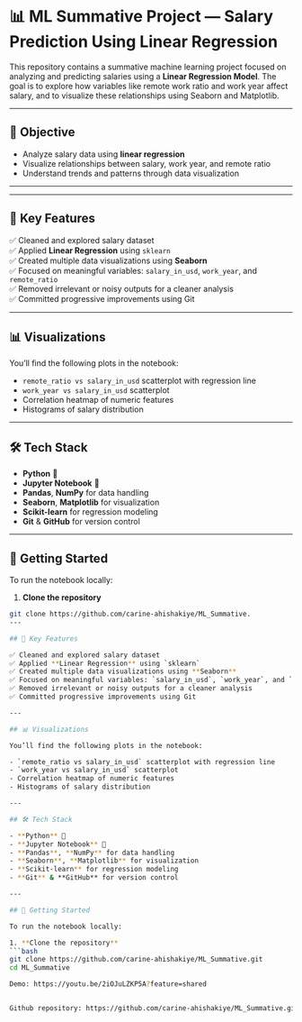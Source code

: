 # 📊 ML Summative Project — Salary Prediction Using Linear Regression

This repository contains a summative machine learning project focused on analyzing and predicting salaries using a **Linear Regression Model**. The goal is to explore how variables like remote work ratio and work year affect salary, and to visualize these relationships using Seaborn and Matplotlib.

---

## 🧠 Objective

- Analyze salary data using **linear regression**
- Visualize relationships between salary, work year, and remote ratio
- Understand trends and patterns through data visualization

---


---

## 📌 Key Features

✅ Cleaned and explored salary dataset  
✅ Applied **Linear Regression** using `sklearn`  
✅ Created multiple data visualizations using **Seaborn**  
✅ Focused on meaningful variables: `salary_in_usd`, `work_year`, and `remote_ratio`  
✅ Removed irrelevant or noisy outputs for a cleaner analysis  
✅ Committed progressive improvements using Git

---

## 📊 Visualizations

You’ll find the following plots in the notebook:

- `remote_ratio vs salary_in_usd` scatterplot with regression line
- `work_year vs salary_in_usd` scatterplot
- Correlation heatmap of numeric features
- Histograms of salary distribution

---

## 🛠️ Tech Stack

- **Python** 🐍
- **Jupyter Notebook** 📒
- **Pandas**, **NumPy** for data handling
- **Seaborn**, **Matplotlib** for visualization
- **Scikit-learn** for regression modeling
- **Git** & **GitHub** for version control

---

## 🚀 Getting Started

To run the notebook locally:

1. **Clone the repository**  
```bash
git clone https://github.com/carine-ahishakiye/ML_Summative.
---

## 📌 Key Features

✅ Cleaned and explored salary dataset  
✅ Applied **Linear Regression** using `sklearn`  
✅ Created multiple data visualizations using **Seaborn**  
✅ Focused on meaningful variables: `salary_in_usd`, `work_year`, and `remote_ratio`  
✅ Removed irrelevant or noisy outputs for a cleaner analysis  
✅ Committed progressive improvements using Git

---

## 📊 Visualizations

You’ll find the following plots in the notebook:

- `remote_ratio vs salary_in_usd` scatterplot with regression line
- `work_year vs salary_in_usd` scatterplot
- Correlation heatmap of numeric features
- Histograms of salary distribution

---

## 🛠️ Tech Stack

- **Python** 🐍
- **Jupyter Notebook** 📒
- **Pandas**, **NumPy** for data handling
- **Seaborn**, **Matplotlib** for visualization
- **Scikit-learn** for regression modeling
- **Git** & **GitHub** for version control

---

## 🚀 Getting Started

To run the notebook locally:

1. **Clone the repository**  
```bash
git clone https://github.com/carine-ahishakiye/ML_Summative.git
cd ML_Summative

Demo: https://youtu.be/2iOJuLZKP5A?feature=shared


Github repository: https://github.com/carine-ahishakiye/ML_Summative.git


